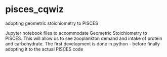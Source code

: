 # pisces_cqwiz
adopting geometric stoichiometry to PISCES

Jupyter notebook files to accommodate Geometric Stoichiometry to PISCES. This will allow us to see zooplankton demand and intake of protein and carbohydrate. The first development is done in python - before finally adopting it to the actual PISCES code
